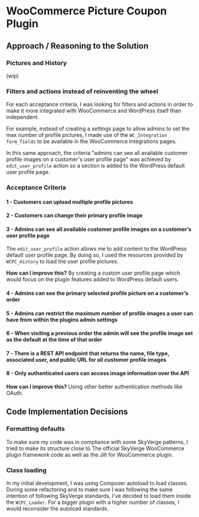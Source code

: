 # WooCommerce Picture Coupon Plugin

## Approach / Reasoning to the Solution

### Pictures and History

(wip)

### Filters and actions instead of reinventing the wheel

For each acceptance criteria, I was looking for filters and actions in order to make it more integrated with WooCommerce and WordPress itself than independent.

For example, instead of creating a settings page to allow admins to set the max number of profile pictures, I made use of the `WC_Integration form_fields` to be available in the WooCommerce Integrations pages.

In this same approach, the criteria "admins can see all available customer profile images on a customer's user profile page" was achieved by `edit_user_profile` action so a section is added to the WordPress default user profile page.

### Acceptance Criteria

#### 1 - Customers can upload multiple profile pictures

#### 2 - Customers can change their primary profile image

#### 3 - Admins can see all available customer profile images on a customer’s user profile page

The `edit_user_profile` action allows me to add content to the WordPress default user profile page.
By doing so, I used the resources provided by `WCPC_History` to load the user profile pictures. 

**How can I improve this?** By creating a custom user profile page which would focus on the
plugin features added to WordPress default users.

#### 4 - Admins can see the primary selected profile picture on a customer’s order

#### 5 - Admins can restrict the maximum number of profile images a user can have from within the plugins admin settings

#### 6 - When visiting a previous order the admin will see the profile image set as the default at the time of that order

#### 7 - There is a REST API endpoint that returns the name, file type, associated user, and public URL for all customer profile images

#### 8 - Only authenticated users can access image information over the API

**How can I improve this?** Using other better authentication methods like OAuth.

## Code Implementation Decisions

### Formatting defaults

To make sure my code was in compliance with some SkyVerge patterns, I tried to make its structure close to The official SkyVerge WooCommerce plugin framework code as well as the Jilt for WooCommerce plugin.

### Class loading

In my initial development, I was using Composer autoload to load classes. During some refactoring and to make sure I was following the same intention of following SkyVerge standards, I've decided to load them inside the `WCPC_Loader`. For a bigger plugin with a higher number of classes, I would reconsider the autoload standards.